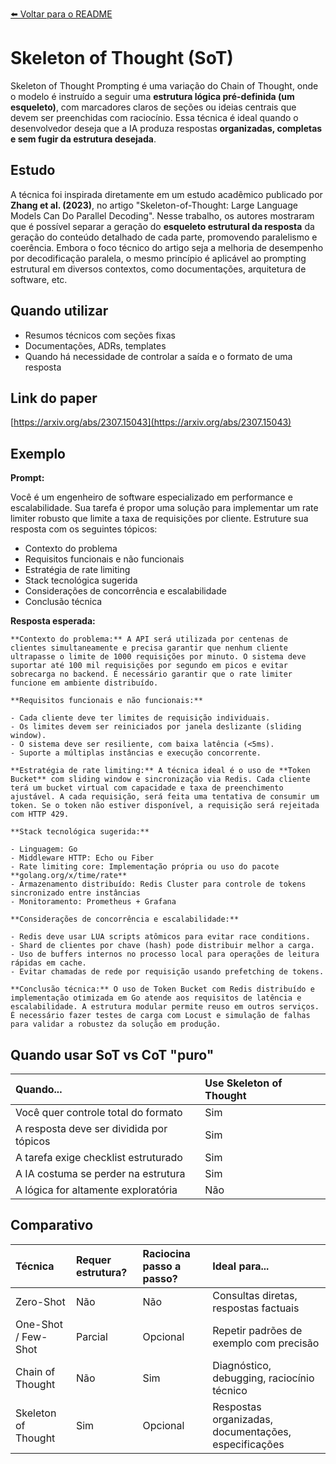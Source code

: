 [⬅️ Voltar para o README](./README.md)

# Skeleton of Thought (SoT)

Skeleton of Thought Prompting é uma variação do Chain of Thought, onde o modelo é instruído a seguir uma **estrutura lógica pré-definida (um esqueleto)**, com marcadores claros de seções ou ideias centrais que devem ser preenchidas com raciocínio. Essa técnica é ideal quando o desenvolvedor deseja que a IA produza respostas **organizadas, completas e sem fugir da estrutura desejada**.

## Estudo

A técnica foi inspirada diretamente em um estudo acadêmico publicado por **Zhang et al. (2023)**, no artigo "Skeleton-of-Thought: Large Language Models Can Do Parallel Decoding". Nesse trabalho, os autores mostraram que é possível separar a geração do **esqueleto estrutural da resposta** da geração do conteúdo detalhado de cada parte, promovendo paralelismo e coerência. Embora o foco técnico do artigo seja a melhoria de desempenho por decodificação paralela, o mesmo princípio é aplicável ao prompting estrutural em diversos contextos, como documentações, arquitetura de software, etc.

## Quando utilizar

- Resumos técnicos com seções fixas
- Documentações, ADRs, templates
- Quando há necessidade de controlar a saída e o formato de uma resposta

## Link do paper

[https://arxiv.org/abs/2307.15043](https://arxiv.org/abs/2307.15043)

## Exemplo

**Prompt:**

Você é um engenheiro de software especializado em performance e escalabilidade. Sua tarefa é propor uma solução para implementar um rate limiter robusto que limite a taxa de requisições por cliente. Estruture sua resposta com os seguintes tópicos:

- Contexto do problema
- Requisitos funcionais e não funcionais
- Estratégia de rate limiting
- Stack tecnológica sugerida
- Considerações de concorrência e escalabilidade
- Conclusão técnica

**Resposta esperada:**
```
**Contexto do problema:** A API será utilizada por centenas de clientes simultaneamente e precisa garantir que nenhum cliente ultrapasse o limite de 1000 requisições por minuto. O sistema deve suportar até 100 mil requisições por segundo em picos e evitar sobrecarga no backend. É necessário garantir que o rate limiter funcione em ambiente distribuído.

**Requisitos funcionais e não funcionais:**

- Cada cliente deve ter limites de requisição individuais.
- Os limites devem ser reiniciados por janela deslizante (sliding window).
- O sistema deve ser resiliente, com baixa latência (<5ms).
- Suporte a múltiplas instâncias e execução concorrente.

**Estratégia de rate limiting:** A técnica ideal é o uso de **Token Bucket** com sliding window e sincronização via Redis. Cada cliente terá um bucket virtual com capacidade e taxa de preenchimento ajustável. A cada requisição, será feita uma tentativa de consumir um token. Se o token não estiver disponível, a requisição será rejeitada com HTTP 429.

**Stack tecnológica sugerida:**

- Linguagem: Go
- Middleware HTTP: Echo ou Fiber
- Rate limiting core: Implementação própria ou uso do pacote **golang.org/x/time/rate**
- Armazenamento distribuído: Redis Cluster para controle de tokens sincronizado entre instâncias
- Monitoramento: Prometheus + Grafana

**Considerações de concorrência e escalabilidade:**

- Redis deve usar LUA scripts atômicos para evitar race conditions.
- Shard de clientes por chave (hash) pode distribuir melhor a carga.
- Uso de buffers internos no processo local para operações de leitura rápidas em cache.
- Evitar chamadas de rede por requisição usando prefetching de tokens.

**Conclusão técnica:** O uso de Token Bucket com Redis distribuído e implementação otimizada em Go atende aos requisitos de latência e escalabilidade. A estrutura modular permite reuso em outros serviços. É necessário fazer testes de carga com Locust e simulação de falhas para validar a robustez da solução em produção.
```

## Quando usar SoT vs CoT "puro"

| Quando...                           | Use Skeleton of Thought |
| :---------------------------------- | :---------------------- |
| Você quer controle total do formato | Sim                     |
| A resposta deve ser dividida por tópicos | Sim                     |
| A tarefa exige checklist estruturado | Sim                     |
| A IA costuma se perder na estrutura | Sim                     |
| A lógica for altamente exploratória | Não                     |

## Comparativo

| Técnica             | Requer estrutura? | Raciocina passo a passo? | Ideal para...                                             |
| :------------------ | :---------------- | :----------------------- | :-------------------------------------------------------- |
| Zero-Shot           | Não               | Não                      | Consultas diretas, respostas factuais                     |
| One-Shot / Few-Shot | Parcial           | Opcional                 | Repetir padrões de exemplo com precisão                   |
| Chain of Thought    | Não               | Sim                      | Diagnóstico, debugging, raciocínio técnico                 |
| Skeleton of Thought | Sim               | Opcional                 | Respostas organizadas, documentações, especificações     |